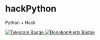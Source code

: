 # hackPython
Python + Hack

<div id="badges">
  <a href="your-youtube-URL">
    <img src="https://img.shields.io/badge/Telegram-blue?style=for-the-badge&logo=telegram&logoColor=white" alt="Telegram Badge"/>
  </a>
  <a href="your-twitter-URL">
    <img src="https://img.shields.io/badge/DonationAlerts-orange?style=for-the-badge&logo=donationalerts&logoColor=white" alt="DonationAlerts Badge"/>
  </a>
</div>
